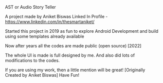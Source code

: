 AST or Audio Story Teller

A project made by Aniket Biswas
Linked In Profile - https://www.linkedin.com/in/thesmartaniket/

Started this project in 2019 as fun to explore Android Development and build using some templates already available

Now after years all the codes are made public (open source) [2022]

The whole UI is made is full designed by me. And also did lots of modifications to the codes.

If you are using my work, then a little mention will be great! [Originally Created by Aniket Biswas]
Have Fun!
